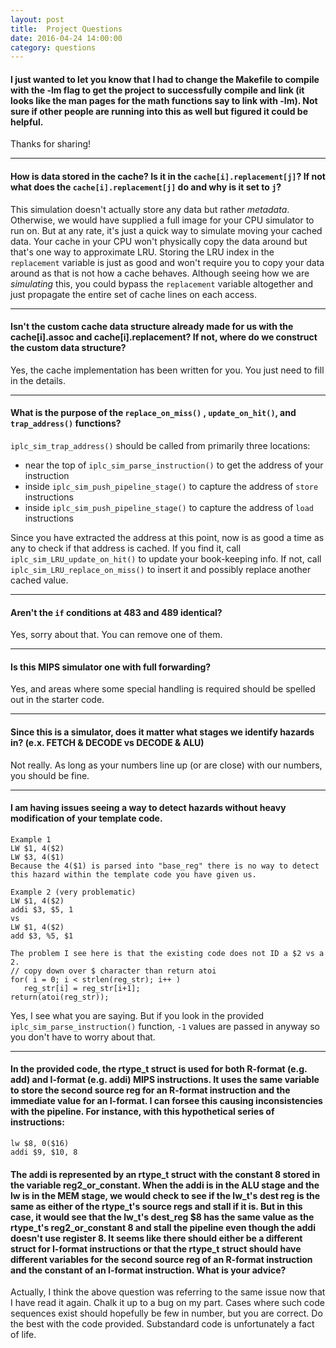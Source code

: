 ```yaml
---
layout: post
title:  Project Questions
date: 2016-04-24 14:00:00
category: questions
---
```


<a id="Q1"></a>

#### I just wanted to let you know that I had to change the Makefile to compile with the -lm flag to get the project to successfully compile and link (it looks like the man pages for the math functions say to link with -lm).  Not sure if other people are running into this as well but figured it could be helpful.

Thanks for sharing!

---------------------------------------

<a id="Q2"></a>

#### How is data stored in the cache? Is it in the `cache[i].replacement[j]`? If not what does the `cache[i].replacement[j]` do and why is it set to `j`?

This simulation doesn't actually store any data but rather *metadata*.
Otherwise, we would have supplied a full image for your CPU simulator to run on.
But at any rate, it's just a quick way to simulate moving your cached data.
Your cache in your CPU won't physically copy the data around but that's one way to approximate LRU.
Storing the LRU index in the `replacement` variable is just as good and won't require you to copy your data around as that is not how a cache behaves.
Although seeing how we are *simulating* this, you could bypass the `replacement` variable altogether and just propagate the entire set of cache lines on each access.

---------------------------------------

<a id="Q3"></a>

#### Isn't the custom cache data structure already made for us with the cache[i].assoc and cache[i].replacement? If not, where do we construct the custom data structure?

Yes, the cache implementation has been written for you.
You just need to fill in the details.

---------------------------------------

<a id="Q4"></a>

#### What is the purpose of the `replace_on_miss()` , `update_on_hit()`, and `trap_address()` functions?

`iplc_sim_trap_address()` should be called from primarily three locations:

* near the top of `iplc_sim_parse_instruction()` to get the address of your instruction
* inside `iplc_sim_push_pipeline_stage()` to capture the address of `store` instructions
* inside `iplc_sim_push_pipeline_stage()` to capture the address of `load` instructions

Since you have extracted the address at this point, now is as good a time as any to check if that address is cached.
If you find it, call `iplc_sim_LRU_update_on_hit()` to update your book-keeping info.
If not, call `iplc_sim_LRU_replace_on_miss()` to insert it and possibly replace another cached value.

---------------------------------------

<a id="Q5"></a>

#### Aren't the `if` conditions at 483 and 489 identical?

Yes, sorry about that.  You can remove one of them.

---------------------------------------

<a id="Q6"></a>

#### Is this MIPS simulator one with full forwarding?

Yes, and areas where some special handling is required should be spelled out in the starter code.

---------------------------------------

<a id="Q7"></a>

#### Since this is a simulator, does it matter what stages we identify hazards in? (e.x. FETCH & DECODE vs DECODE & ALU)

Not really.  As long as your numbers line up (or are close) with our numbers, you should be fine.

---------------------------------------

<a id="Q8"></a>

#### I am having issues seeing a way to detect hazards without heavy modification of your template code.
```
Example 1
LW $1, 4($2)
LW $3, 4($1)
Because the 4($1) is parsed into "base_reg" there is no way to detect this hazard within the template code you have given us. 

Example 2 (very problematic)
LW $1, 4($2)
addi $3, $5, 1
vs 
LW $1, 4($2)
add $3, %5, $1

The problem I see here is that the existing code does not ID a $2 vs a 2.
// copy down over $ character than return atoi
for( i = 0; i < strlen(reg_str); i++ )
   reg_str[i] = reg_str[i+1];
return(atoi(reg_str));
```
Yes, I see what you are saying.  But if you look in the provided `iplc_sim_parse_instruction()` function, `-1` values are passed in anyway so you don't have to worry about that.

---------------------------------------

<a id="Q9"></a>

#### In the provided code, the rtype_t struct is used for both R-format (e.g. add) and I-format (e.g. addi) MIPS instructions. It uses the same variable to store the second source reg for an R-format instruction and the immediate value for an I-format. I can forsee this causing inconsistencies with the pipeline. For instance, with this hypothetical series of instructions:
```
lw $8, 0($16)
addi $9, $10, 8
```
#### The addi is represented by an rtype_t struct with the constant 8 stored in the variable reg2_or_constant. When the addi is in the ALU stage and the lw is in the MEM stage, we would check to see if the lw_t's dest reg is the same as either of the rtype_t's source regs and stall if it is. But in this case, it would see that the lw_t's dest_reg $8 has the same value as the rtype_t's reg2_or_constant 8 and stall the pipeline even though the addi doesn't use register 8. It seems like there should either be a different struct for I-format instructions or that the rtype_t struct should have different variables for the second source reg of an R-format instruction and the constant of an I-format instruction. What is your advice?


Actually, I think the above question was referring to the same issue now that I have read it again.
Chalk it up to a bug on my part.
Cases where such code sequences exist should hopefully be few in number, but you are correct.
Do the best with the code provided.
Substandard code is unfortunately a fact of life.
